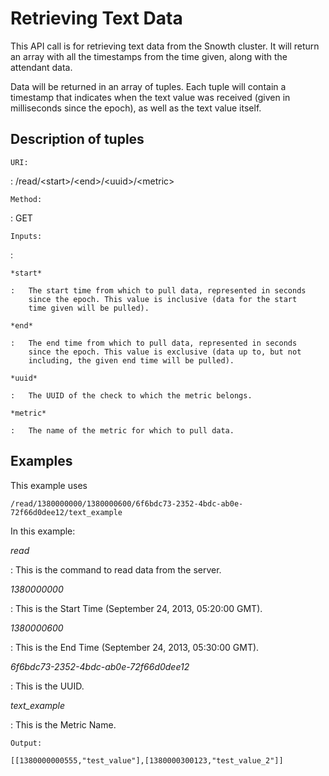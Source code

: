 Retrieving Text Data
====================

This API call is for retrieving text data from the Snowth cluster. It
will return an array with all the timestamps from the time given, along
with the attendant data.

Data will be returned in an array of tuples. Each tuple will contain a
timestamp that indicates when the text value was received (given in
milliseconds since the epoch), as well as the text value itself.

Description of tuples
---------------------

`URI:`

:   /read/&lt;start&gt;/&lt;end&gt;/&lt;uuid&gt;/&lt;metric&gt;

`Method:`

:   GET

`Inputs:`

:   

    *start*

    :   The start time from which to pull data, represented in seconds
        since the epoch. This value is inclusive (data for the start
        time given will be pulled).

    *end*

    :   The end time from which to pull data, represented in seconds
        since the epoch. This value is exclusive (data up to, but not
        including, the given end time will be pulled).

    *uuid*

    :   The UUID of the check to which the metric belongs.

    *metric*

    :   The name of the metric for which to pull data.

Examples
--------

This example uses

    /read/1380000000/1380000600/6f6bdc73-2352-4bdc-ab0e-72f66d0dee12/text_example

In this example:

*read*

:   This is the command to read data from the server.

*1380000000*

:   This is the Start Time (September 24, 2013, 05:20:00 GMT).

*1380000600*

:   This is the End Time (September 24, 2013, 05:30:00 GMT).

*6f6bdc73-2352-4bdc-ab0e-72f66d0dee12*

:   This is the UUID.

*text\_example*

:   This is the Metric Name.

`Output:`

    [[1380000000555,"test_value"],[1380000300123,"test_value_2"]]
